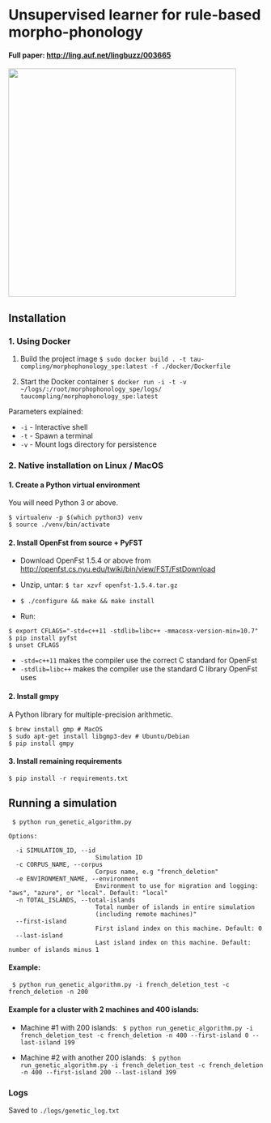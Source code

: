 # Unsupervised learner for rule-based morpho-phonology 
#### Full paper: http://ling.auf.net/lingbuzz/003665

<img src="https://raw.githubusercontent.com/taucompling/morphophonology_spe/master/devoicing.png" width="450">


## Installation  


### 1. Using Docker

1. Build the project image 
` $ sudo docker build . -t tau-compling/morphophonology_spe:latest -f ./docker/Dockerfile `

4. Start the Docker container
`$ docker run -i -t -v ~/logs/:/root/morphophonology_spe/logs/ taucompling/morphophonology_spe:latest`

Parameters explained: 
* `-i` - Interactive shell
* `-t` - Spawn a terminal
* `-v` - Mount logs directory for persistence


### 2. Native installation on Linux / MacOS
 
 #### 1. Create a Python virtual environment
You will need Python 3 or above. 
```
$ virtualenv -p $(which python3) venv
$ source ./venv/bin/activate 
```

#### 2. Install OpenFst from source + PyFST

* Download OpenFst 1.5.4 or above from http://openfst.cs.nyu.edu/twiki/bin/view/FST/FstDownload
* Unzip, untar:  `$ tar xzvf openfst-1.5.4.tar.gz`
* `$ ./configure && make && make install`

* Run: 
```
$ export CFLAGS="-std=c++11 -stdlib=libc++ -mmacosx-version-min=10.7"
$ pip install pyfst
$ unset CFLAGS
```
   * `-std=c++11` makes the compiler use the correct C standard for OpenFst
   * `-stdlib=libc++` makes the compiler use the standard C library OpenFst uses

#### 2. Install gmpy
A Python library for multiple-precision arithmetic.
```
$ brew install gmp # MacOS
$ sudo apt-get install libgmp3-dev # Ubuntu/Debian
$ pip install gmpy
```

#### 3. Install remaining requirements
`$ pip install -r requirements.txt`


## Running a simulation
` $ python run_genetic_algorithm.py`

```
Options:

  -i SIMULATION_ID, --id
                        Simulation ID
  -c CORPUS_NAME, --corpus
                        Corpus name, e.g "french_deletion"
  -e ENVIRONMENT_NAME, --environment
                        Environment to use for migration and logging: "aws", "azure", or "local". Default: "local"
  -n TOTAL_ISLANDS, --total-islands
                        Total number of islands in entire simulation
                        (including remote machines)"
  --first-island
                        First island index on this machine. Default: 0
  --last-island
                        Last island index on this machine. Default: number of islands minus 1
```

#### Example:

` $ python run_genetic_algorithm.py -i french_deletion_test -c french_deletion -n 200`

#### Example for a cluster with 2 machines and 400 islands:
* Machine #1 with 200 islands:
` $ python run_genetic_algorithm.py -i french_deletion_test -c french_deletion -n 400 --first-island 0 --last-island 199`

* Machine #2 with another 200 islands: 
` $ python run_genetic_algorithm.py -i french_deletion_test -c french_deletion -n 400 --first-island 200 --last-island 399`


### Logs
Saved to `./logs/genetic_log.txt`

